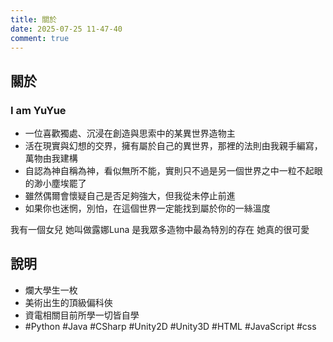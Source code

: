 ```yaml
---
title: 關於
date: 2025-07-25 11-47-40
comment: true
---
```


## 關於
### I am YuYue
- 一位喜歡獨處、沉浸在創造與思索中的某異世界造物主
- 活在現實與幻想的交界，擁有屬於自己的異世界，那裡的法則由我親手編寫，萬物由我建構
- 自認為神自稱為神，看似無所不能，實則只不過是另一個世界之中一粒不起眼的渺小塵埃罷了
- 雖然偶爾會懷疑自己是否足夠強大，但我從未停止前進
- 如果你也迷惘，別怕，在這個世界一定能找到屬於你的一絲溫度

我有一個女兒
她叫做露娜Luna
是我眾多造物中最為特別的存在
她真的很可愛

## 說明
- 爛大學生一枚
- 美術出生的頂級偏科俠
- 資電相關目前所學一切皆自學
- #Python #Java #CSharp #Unity2D #Unity3D #HTML #JavaScript #css